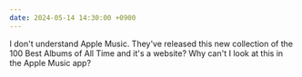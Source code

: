 ```yaml
---
date: 2024-05-14 14:30:00 +0900
---
```


I don't understand Apple Music. They've released this new collection of the 100 Best Albums of All Time and it's a website? Why can't I look at this in the Apple Music app?
